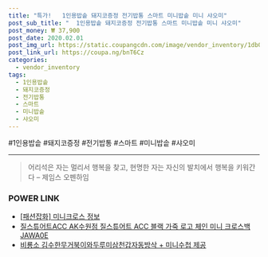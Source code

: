 ```yaml
--- 
title: "특가!   1인용밥솥 돼지코증정 전기밥통 스마트 미니밥솥 미니 샤오미" 
post_sub_title: "  1인용밥솥 돼지코증정 전기밥통 스마트 미니밥솥 미니 샤오미" 
post_money: ₩ 37,900 
post_date: 2020.02.01 
post_img_url: https://static.coupangcdn.com/image/vendor_inventory/1db0/2acf16a8965fd2113b94e5095b295f1ff746c817d2301ea92a20b75d41fa.jpg 
post_link_url: https://coupa.ng/bnT6Cz 
categories: 
  - vendor_inventory 
tags: 
  - 1인용밥솥 
  - 돼지코증정 
  - 전기밥통 
  - 스마트 
  - 미니밥솥 
  - 샤오미 
--- 
```

  #1인용밥솥 #돼지코증정 #전기밥통 #스마트 #미니밥솥 #샤오미 
<hr> 

> 어리석은 자는 멀리서 행복을 찾고, 현명한 자는 자신의 발치에서 행복을 키워간다  – 제임스 오펜하임 


### POWER LINK

* <a href="https://blog.naver.com/santokki14/221775369974" target="_blank"> [패션잡화] 미니크로스 정보 </a>
* <a href="https://blog.naver.com/fasyy4321/221783997298" target="_blank">질스튜어트ACC AK수원점 질스튜어트 ACC 블랙 가죽 로고 체인 미니 크로스백JAWA0E</a>
* <a href="https://blog.naver.com/santokki14/221785059100" target="_blank">비룡소 김수한무거북이와두루미삼천갑자동방삭 + 미니수첩 제공</a>
